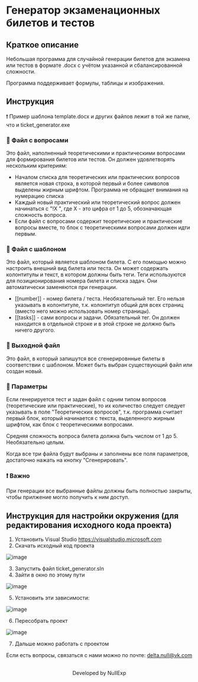 # Генератор экзаменационных билетов и тестов

## Краткое описание
Небольшая программа для случайной генерации билетов для экзамена или тестов в формате .docx с учётом указанной и сбалансированной сложности.

Программа поддерживает формулы, таблицы и изображения.
## Инструкция

❗ Пример шаблона template.docx и других файлов лежит в той же папке, что и ticket_generator.exe

### 📂 Файл с вопросами
Это файл, наполненный теоретическими и практическими вопросами для формирования билетов или тестов.
Он должен удовлетворять нескольким критериям:
- Началом списка для теоретических или практических вопросов является новая строка, в которой первый и более символов выделены жирным шрифтом. Программа не обращает внимания на нумерацию списка
- Каждый новый практический или теоретический вопрос должен начинаться с "!Х ", где Х - это цифра от 1 до 5, обозначающая сложность вопроса.
- Если файл с вопросами содержит теоретические и практические вопросы вместе, 
то блок с теоретическими вопросами должен идти первым.


### 📂 Файл с шаблоном
Это файл, который является шаблоном билета. С его помощью можно настроить внешний вид билета или теста.
Он может содержать колонтитулы и текст, в котором должны быть теги.
Теги используются для позиционирования номера билета и списка задач. Они автоматически заменяются при генерации.
- [[number]] - номер билета / теста. Необязательный тег. Его нельзя указывать в колонтитуле,
т.к. колонтитул общий для всех страниц (вместо него можно использовать номер страницы).
- [[tasks]] - сами вопросы и задачи. Обязательный тег. 
Он должен находится в отдельной строке и в этой строке не должно быть ничего другого.


### 📂 Выходной файл
Это файл, в который запишутся все сгенерировнные билеты в соответствии с шаблоном.
Может быть выбран существующий файл или создан новый. 

### 🔧 Параметры

Если генерируется тест и задан файл с одним типом вопросов (теоретические или практические),
то их количество следует следует указывать в поле "Теоретических вопросов", 
т.к. программа считает первый блок, который начинается с текста, выделенного жирным шрифтом,
как блок с теоретическими вопросами.

Средняя сложность вопроса билета должна быть числом от 1 до 5. Необязательно целым.

Когда все три файла будут выбраны и заполнены все поля параметров, достаточно нажать на кнопку "Сгенерировать".
### ❗ Важно
При генерации все выбранные файлы должны быть полностью закрыты, чтобы прилжение могло получить к ним доступ.

## Инструкция для настройки окружения (для редактирования исходного кода проекта)
1) Установить Visual Studio https://visualstudio.microsoft.com
2) Скачать исходный код проекта

![image](https://github.com/NullExp-Team/ticket_generator/assets/34741787/0b85d0d9-c4e4-4154-8248-302d0bb6230b)

3) Запустить файл ticket_generator.sln
4) Зайти в окно по этому пути 

![image](https://github.com/NullExp-Team/ticket_generator/assets/34741787/2491f9fc-8a1f-4de3-a5e6-66baf43fb54d)

5) Установить эти зависимости:

![image](https://github.com/NullExp-Team/ticket_generator/assets/34741787/87aa0174-78aa-4bf3-968d-d861af182115)

6) Пересобрать проект

![image](https://github.com/NullExp-Team/ticket_generator/assets/34741787/2b7635de-f50d-40a6-b0b9-eb40a72015c7)

7) Дальше можно работать с проектом

Если есть вопросы, связаться с нами можно по почте: delta.null@vk.com


<p align="center">
 <br>
 Developed by NullExp
</p>
